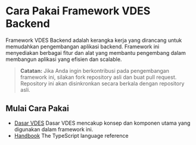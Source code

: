 # Cara Pakai Framework VDES Backend

Framework VDES Backend adalah kerangka kerja yang dirancang untuk memudahkan pengembangan aplikasi backend. Framework ini menyediakan berbagai fitur dan alat yang membantu pengembang dalam membangun aplikasi yang efisien dan scalable.

> **Catatan:** Jika Anda ingin berkontribusi pada pengembangan framework ini, silakan fork repository asli dan buat pull request. Repository ini akan disinkronkan secara berkala dengan repository asli.

## Mulai Cara Pakai

* [Dasar VDES](pages/basic%20vdes/Basic%20VDES.md) Dasar VDES mencakup konsep dan komponen utama yang digunakan dalam framework ini.
* [Handbook](pages/Basic%20Types.md) The TypeScript language reference